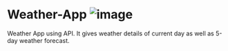 # Weather-App ![image](https://user-images.githubusercontent.com/95037464/193983445-b7a936da-a050-482d-9b73-237cf8034b6e.png)

Weather App using API. It gives weather details of current day as well as 5-day weather forecast.
